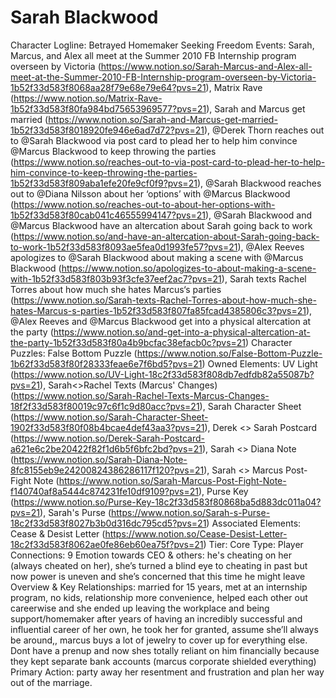 # Sarah Blackwood

Character Logline: Betrayed Homemaker Seeking Freedom
Events: Sarah, Marcus, and Alex all meet at the Summer 2010 FB Internship program overseen by Victoria (https://www.notion.so/Sarah-Marcus-and-Alex-all-meet-at-the-Summer-2010-FB-Internship-program-overseen-by-Victoria-1b52f33d583f8068aa28f79e68e79e64?pvs=21), Matrix Rave (https://www.notion.so/Matrix-Rave-1b52f33d583f80fa984bd75653969577?pvs=21), Sarah and Marcus get married (https://www.notion.so/Sarah-and-Marcus-get-married-1b52f33d583f8018920fe946e6ad7d72?pvs=21), @Derek Thorn reaches out to @Sarah Blackwood via post card to plead her to help him convince @Marcus Blackwood to keep throwing the parties (https://www.notion.so/reaches-out-to-via-post-card-to-plead-her-to-help-him-convince-to-keep-throwing-the-parties-1b52f33d583f809aba1efe20fe9cf0f9?pvs=21), @Sarah Blackwood reaches out to @Diana Nilsson about her ‘options’ with @Marcus Blackwood  (https://www.notion.so/reaches-out-to-about-her-options-with-1b52f33d583f80cab041c46555994147?pvs=21), @Sarah Blackwood and @Marcus Blackwood have an altercation about Sarah going back to work (https://www.notion.so/and-have-an-altercation-about-Sarah-going-back-to-work-1b52f33d583f8093ae5fea0d1993fe57?pvs=21), @Alex Reeves apologizes to @Sarah Blackwood about making a scene with @Marcus Blackwood  (https://www.notion.so/apologizes-to-about-making-a-scene-with-1b52f33d583f803b93f3cfe37eef2ac7?pvs=21), Sarah texts Rachel Torres about how much she hates Marcus‘s parties (https://www.notion.so/Sarah-texts-Rachel-Torres-about-how-much-she-hates-Marcus-s-parties-1b52f33d583f807fa85fcad4385806c3?pvs=21), @Alex Reeves and @Marcus Blackwood get into a physical altercation at the party (https://www.notion.so/and-get-into-a-physical-altercation-at-the-party-1b52f33d583f80a4b9bcfac38efacb0c?pvs=21)
Character Puzzles: False Bottom Puzzle (https://www.notion.so/False-Bottom-Puzzle-1b62f33d583f80f28333feae6e7f6bd5?pvs=21)
Owned Elements: UV Light (https://www.notion.so/UV-Light-18c2f33d583f808db7edfdb82a55087b?pvs=21), Sarah<>Rachel Texts (Marcus' Changes) (https://www.notion.so/Sarah-Rachel-Texts-Marcus-Changes-18f2f33d583f80019c97c6f1c9d80acc?pvs=21), Sarah Character Sheet (https://www.notion.so/Sarah-Character-Sheet-1902f33d583f80f08b4bcae4def43aa3?pvs=21), Derek <> Sarah Postcard (https://www.notion.so/Derek-Sarah-Postcard-a621e6c2be20422f82f1d6b5f6bfc2bd?pvs=21), Sarah <> Diana Note (https://www.notion.so/Sarah-Diana-Note-8fc8155eb9e24200824386286117f120?pvs=21), Sarah <> Marcus Post-Fight Note (https://www.notion.so/Sarah-Marcus-Post-Fight-Note-f140740af8a5444c874231fe10df9109?pvs=21), Purse Key (https://www.notion.so/Purse-Key-18c2f33d583f80868ba5d883dc011a04?pvs=21), Sarah's Purse (https://www.notion.so/Sarah-s-Purse-18c2f33d583f8027b3b0d316dc795cd5?pvs=21)
Associated Elements: Cease & Desist Letter (https://www.notion.so/Cease-Desist-Letter-18c2f33d583f8062ae0fe86eb60ea75f?pvs=21)
Tier: Core
Type: Player
Connections: 9
Emotion towards CEO & others: he's cheating on her (always cheated on her), she’s turned a blind eye to cheating in past but now power is uneven and she’s concerned that this time he might leave
Overview & Key Relationships: married for 15 years, met at an internship program, no kids, relationship more convenience, helped each other out careerwise and she ended up leaving the workplace and being support/homemaker after years of having an incredibly successful and influential career of her own, he took her for granted, assume she’ll always be around,, marcus buys a lot of jewelry to cover up for everything else. Dont have a prenup and now shes totally reliant on him financially because they kept separate bank accounts (marcus corporate shielded everything)
Primary Action: party away her resentment and frustration and plan her way out of the marriage.